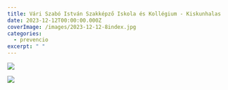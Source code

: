 ```yaml
---
title: Vári Szabó István Szakképző Iskola és Kollégium - Kiskunhalas
date: 2023-12-12T00:00:00.000Z
coverImage: /images/2023-12-12-8index.jpg
categories:
  - prevencio
excerpt: " "
---
```

![](/images/2023-12-12-9.jpg)

![](/images/2023-12-12-10.jpg)
